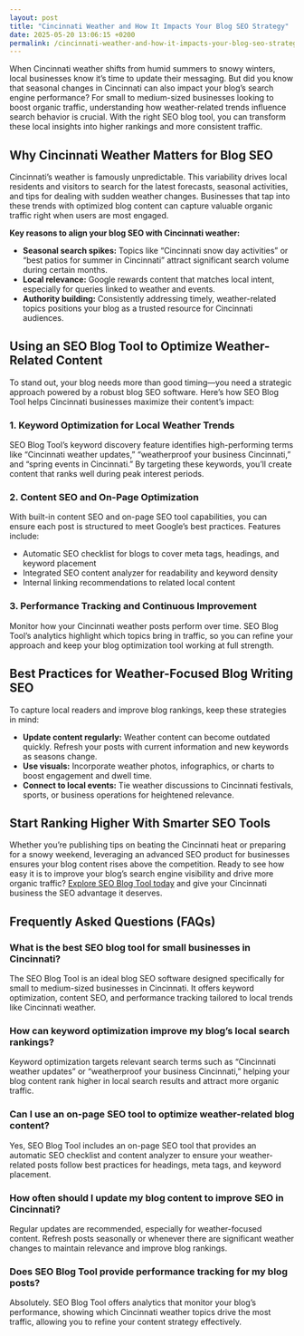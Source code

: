 ```yaml
---
layout: post
title: "Cincinnati Weather and How It Impacts Your Blog SEO Strategy"
date: 2025-05-20 13:06:15 +0200
permalink: /cincinnati-weather-and-how-it-impacts-your-blog-seo-strategy/
---
```

When Cincinnati weather shifts from humid summers to snowy winters, local businesses know it’s time to update their messaging. But did you know that seasonal changes in Cincinnati can also impact your blog’s search engine performance? For small to medium-sized businesses looking to boost organic traffic, understanding how weather-related trends influence search behavior is crucial. With the right SEO blog tool, you can transform these local insights into higher rankings and more consistent traffic.

## Why Cincinnati Weather Matters for Blog SEO

Cincinnati’s weather is famously unpredictable. This variability drives local residents and visitors to search for the latest forecasts, seasonal activities, and tips for dealing with sudden weather changes. Businesses that tap into these trends with optimized blog content can capture valuable organic traffic right when users are most engaged.

**Key reasons to align your blog SEO with Cincinnati weather:**

- **Seasonal search spikes:** Topics like “Cincinnati snow day activities” or “best patios for summer in Cincinnati” attract significant search volume during certain months.
- **Local relevance:** Google rewards content that matches local intent, especially for queries linked to weather and events.
- **Authority building:** Consistently addressing timely, weather-related topics positions your blog as a trusted resource for Cincinnati audiences.

## Using an SEO Blog Tool to Optimize Weather-Related Content

To stand out, your blog needs more than good timing—you need a strategic approach powered by a robust blog SEO software. Here’s how SEO Blog Tool helps Cincinnati businesses maximize their content’s impact:

### 1. **Keyword Optimization for Local Weather Trends**

SEO Blog Tool’s keyword discovery feature identifies high-performing terms like “Cincinnati weather updates,” “weatherproof your business Cincinnati,” and “spring events in Cincinnati.” By targeting these keywords, you’ll create content that ranks well during peak interest periods.

### 2. **Content SEO and On-Page Optimization**

With built-in content SEO and on-page SEO tool capabilities, you can ensure each post is structured to meet Google’s best practices. Features include:

- Automatic SEO checklist for blogs to cover meta tags, headings, and keyword placement
- Integrated SEO content analyzer for readability and keyword density
- Internal linking recommendations to related local content

### 3. **Performance Tracking and Continuous Improvement**

Monitor how your Cincinnati weather posts perform over time. SEO Blog Tool’s analytics highlight which topics bring in traffic, so you can refine your approach and keep your blog optimization tool working at full strength.

## Best Practices for Weather-Focused Blog Writing SEO

To capture local readers and improve blog rankings, keep these strategies in mind:

- **Update content regularly:** Weather content can become outdated quickly. Refresh your posts with current information and new keywords as seasons change.
- **Use visuals:** Incorporate weather photos, infographics, or charts to boost engagement and dwell time.
- **Connect to local events:** Tie weather discussions to Cincinnati festivals, sports, or business operations for heightened relevance.

## Start Ranking Higher With Smarter SEO Tools

Whether you’re publishing tips on beating the Cincinnati heat or preparing for a snowy weekend, leveraging an advanced SEO product for businesses ensures your blog content rises above the competition. Ready to see how easy it is to improve your blog’s search engine visibility and drive more organic traffic? [Explore SEO Blog Tool today](https://seoblogtool.com/) and give your Cincinnati business the SEO advantage it deserves.

## Frequently Asked Questions (FAQs)

### What is the best SEO blog tool for small businesses in Cincinnati?

The SEO Blog Tool is an ideal blog SEO software designed specifically for small to medium-sized businesses in Cincinnati. It offers keyword optimization, content SEO, and performance tracking tailored to local trends like Cincinnati weather.

### How can keyword optimization improve my blog’s local search rankings?

Keyword optimization targets relevant search terms such as “Cincinnati weather updates” or “weatherproof your business Cincinnati,” helping your blog content rank higher in local search results and attract more organic traffic.

### Can I use an on-page SEO tool to optimize weather-related blog content?

Yes, SEO Blog Tool includes an on-page SEO tool that provides an automatic SEO checklist and content analyzer to ensure your weather-related posts follow best practices for headings, meta tags, and keyword placement.

### How often should I update my blog content to improve SEO in Cincinnati?

Regular updates are recommended, especially for weather-focused content. Refresh posts seasonally or whenever there are significant weather changes to maintain relevance and improve blog rankings.

### Does SEO Blog Tool provide performance tracking for my blog posts?

Absolutely. SEO Blog Tool offers analytics that monitor your blog’s performance, showing which Cincinnati weather topics drive the most traffic, allowing you to refine your content strategy effectively.

<script type="application/ld+json">
{
  "@context": "https://schema.org",
  "@type": "BlogPosting",
  "headline": "Cincinnati Weather and How It Impacts Your Blog SEO Strategy",
  "description": "Learn how Cincinnati's changing weather affects your blog SEO strategy and how SEO Blog Tool helps local businesses optimize content for better rankings and organic traffic.",
  "author": {
    "@type": "Person",
    "name": "SEO Blog Tool"
  },
  "publisher": {
    "@type": "Person",
    "name": "SEO Blog Tool"
  },
  "mainEntityOfPage": {
    "@type": "WebPage",
    "@id": "https://seoblogtool.com/blog/cincinnati-weather-seo-strategy"
  },
  "datePublished": "2024-06-01",
  "dateModified": "2024-06-01",
  "keywords": "SEO blog tool, blog SEO software, keyword optimization, content SEO, on-page SEO tool, blog writing SEO, blog keyword tool, SEO tools for SMBs, SEO checklist for blogs, SEO content analyzer, blog optimization tool, SEO product for businesses, improve blog rankings, Cincinnati weather SEO, local SEO Cincinnati",
  "url": "https://seoblogtool.com/blog/cincinnati-weather-seo-strategy",
  "inLanguage": "en-US"
}
</script>

<script type="application/ld+json">
{
  "@context": "https://schema.org",
  "@type": "FAQPage",
  "mainEntity": [
    {
      "@type": "Question",
      "name": "What is the best SEO blog tool for small businesses in Cincinnati?",
      "acceptedAnswer": {
        "@type": "Answer",
        "text": "The SEO Blog Tool is an ideal blog SEO software designed specifically for small to medium-sized businesses in Cincinnati. It offers keyword optimization, content SEO, and performance tracking tailored to local trends like Cincinnati weather."
      }
    },
    {
      "@type": "Question",
      "name": "How can keyword optimization improve my blog’s local search rankings?",
      "acceptedAnswer": {
        "@type": "Answer",
        "text": "Keyword optimization targets relevant search terms such as “Cincinnati weather updates” or “weatherproof your business Cincinnati,” helping your blog content rank higher in local search results and attract more organic traffic."
      }
    },
    {
      "@type": "Question",
      "name": "Can I use an on-page SEO tool to optimize weather-related blog content?",
      "acceptedAnswer": {
        "@type": "Answer",
        "text": "Yes, SEO Blog Tool includes an on-page SEO tool that provides an automatic SEO checklist and content analyzer to ensure your weather-related posts follow best practices for headings, meta tags, and keyword placement."
      }
    },
    {
      "@type": "Question",
      "name": "How often should I update my blog content to improve SEO in Cincinnati?",
      "acceptedAnswer": {
        "@type": "Answer",
        "text": "Regular updates are recommended, especially for weather-focused content. Refresh posts seasonally or whenever there are significant weather changes to maintain relevance and improve blog rankings."
      }
    },
    {
      "@type": "Question",
      "name": "Does SEO Blog Tool provide performance tracking for my blog posts?",
      "acceptedAnswer": {
        "@type": "Answer",
        "text": "Absolutely. SEO Blog Tool offers analytics that monitor your blog’s performance, showing which Cincinnati weather topics drive the most traffic, allowing you to refine your content strategy effectively."
      }
    }
  ]
}
</script>